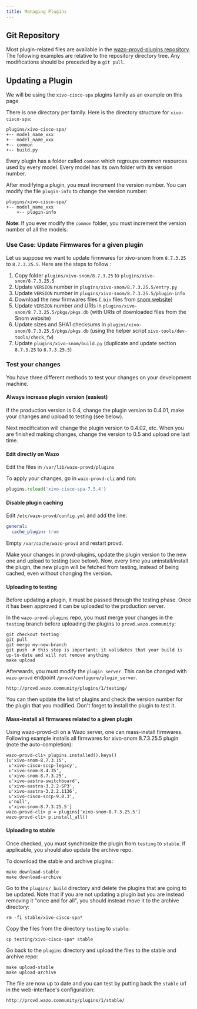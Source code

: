 ```yaml
---
title: Managing Plugins
---
```


## Git Repository

Most plugin-related files are available in the
[wazo-provd-plugins repository](https://github.com/wazo-platform/wazo-provd-plugins.git). The
following examples are relative to the repository directory tree. Any modifications should be
preceded by a `git pull`.

## Updating a Plugin

We will be using the `xivo-cisco-spa` plugins family as an example on this page

There is one directory per family. Here is the directory structure for `xivo-cisco-spa`:

```shell
plugins/xivo-cisco-spa/
+-- model_name_xxx
+-- model_name_xxx
+-- common
+-- build.py
```

Every plugin has a folder called `common` which regroups common resources used by every model. Every
model has its own folder with its version number.

After modifying a plugin, you must increment the version number. You can modify the file
`plugin-info` to change the version number:

```shell
plugins/xivo-cisco-spa/
+-- model_name_xxx
    +-- plugin-info
```

**Note**: If you ever modify the `common` folder, you must increment the version number of all the
models.

### Use Case: Update Firmwares for a given plugin

Let us suppose we want to update firmwares for xivo-snom from `8.7.3.25` to `8.7.3.25.5`. Here are
the steps to follow :

1. Copy folder `plugins/xivo-snom/8.7.3.25` to `plugins/xivo-snom/8.7.3.25.5`
2. Update `VERSION` number in `plugins/xivo-snom/8.7.3.25.5/entry.py`
3. Update `VERSION` number in `plugins/xivo-snom/8.7.3.25.5/plugin-info`
4. Download the new firmwares files (`.bin` files from
   [snom website](https://service.snom.com/display/wiki/Deskphones+Firmware))
5. Update `VERSION` number and URIs in `plugins/xivo-snom/8.7.3.25.5/pkgs/pkgs.db` (with URIs of
   downloaded files from the Snom website)
6. Update sizes and SHA1 checksums in `plugins/xivo-snom/8.7.3.25.5/pkgs/pkgs.db` (using the helper
   script `xivo-tools/dev-tools/check_fw`)
7. Update `plugins/xivo-snom/build.py` (duplicate and update section `8.7.3.25` to `8.7.3.25.5`)

### Test your changes

You have three different methods to test your changes on your development machine.

#### Always increase plugin version (easiest)

If the production version is 0.4, change the plugin version to 0.4.01, make your changes and upload
to testing (see below).

Next modification will change the plugin version to 0.4.02, etc. When you are finished making
changes, change the version to 0.5 and upload one last time.

#### Edit directly on Wazo

Edit the files in `/var/lib/wazo-provd/plugins`

To apply your changes, go in `wazo-provd-cli` and run:

```python
plugins.reload('xivo-cisco-spa-7.5.4')
```

#### Disable plugin caching

Edit `/etc/wazo-provd/config.yml` and add the line:

```yaml
general:
  cache_plugin: true
```

Empty `/var/cache/wazo-provd` and restart provd.

Make your changes in provd-plugins, update the plugin version to the new one and upload to testing
(see below). Now, every time you uninstall/install the plugin, the new plugin will be fetched from
testing, instead of being cached, even without changing the version.

#### Uploading to testing

Before updating a plugin, it must be passed through the testing phase. Once it has been approved it
can be uploaded to the production server.

In the `wazo-provd-plugins` repo, you must merge your changes in the `testing` branch before
uploading the plugins to `provd.wazo.community`:

```shell
git checkout testing
git pull
git merge my-new-branch
git push  # this step is important: it validates that your build is up-to-date and will not remove anything
make upload
```

Afterwards, you must modify the `plugin_server`. This can be changed with `wazo-provd` endpoint
`/provd/configure/plugin_server`.

```
http://provd.wazo.community/plugins/1/testing/
```

You can then update the list of plugins and check the version number for the plugin that you
modified. Don't forget to install the plugin to test it.

#### Mass-install all firmwares related to a given plugin

Using wazo-provd-cli on a Wazo server, one can mass-install firmwares. Following example installs
all firmwares for xivo-snom 8.7.3.25.5 plugin (note the auto-completion):

```shell
wazo-provd-cli> plugins.installed().keys()
[u'xivo-snom-8.7.3.15',
 u'xivo-cisco-sccp-legacy',
 u'xivo-snom-8.4.35',
 u'xivo-snom-8.7.3.25',
 u'xivo-aastra-switchboard',
 u'xivo-aastra-3.2.2-SP3',
 u'xivo-aastra-3.2.2.1136',
 u'xivo-cisco-sccp-9.0.3',
 u'null',
 u'xivo-snom-8.7.3.25.5']
wazo-provd-cli> p = plugins['xivo-snom-8.7.3.25.5']
wazo-provd-cli> p.install_all()
```

#### Uploading to stable

Once checked, you must synchronize the plugin from `testing` to `stable`. If applicable, you should
also update the archive repo.

To download the stable and archive plugins:

```shell
make download-stable
make download-archive
```

Go to the `plugins/_build` directory and delete the plugins that are going to be updated. Note that
if you are not updating a plugin but you are instead removing it "once and for all", you should
instead move it to the archive directory:

```shell
rm -fi stable/xivo-cisco-spa*
```

Copy the files from the directory `testing` to `stable`:

```shell
cp testing/xivo-cisco-spa* stable
```

Go back to the `plugins` directory and upload the files to the stable and archive repo:

```shell
make upload-stable
make upload-archive
```

The file are now up to date and you can test by putting back the `stable` url in the web-interface's
configuration:

```
http://provd.wazo.community/plugins/1/stable/
```
